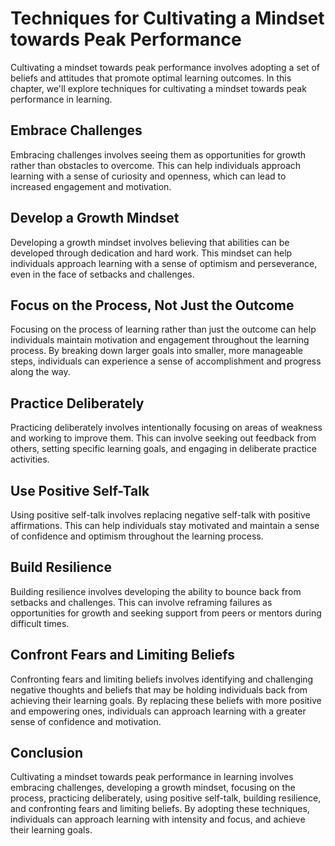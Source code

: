 Techniques for Cultivating a Mindset towards Peak Performance
========================================================================

Cultivating a mindset towards peak performance involves adopting a set of beliefs and attitudes that promote optimal learning outcomes. In this chapter, we'll explore techniques for cultivating a mindset towards peak performance in learning.

Embrace Challenges
------------------

Embracing challenges involves seeing them as opportunities for growth rather than obstacles to overcome. This can help individuals approach learning with a sense of curiosity and openness, which can lead to increased engagement and motivation.

Develop a Growth Mindset
------------------------

Developing a growth mindset involves believing that abilities can be developed through dedication and hard work. This mindset can help individuals approach learning with a sense of optimism and perseverance, even in the face of setbacks and challenges.

Focus on the Process, Not Just the Outcome
------------------------------------------

Focusing on the process of learning rather than just the outcome can help individuals maintain motivation and engagement throughout the learning process. By breaking down larger goals into smaller, more manageable steps, individuals can experience a sense of accomplishment and progress along the way.

Practice Deliberately
---------------------

Practicing deliberately involves intentionally focusing on areas of weakness and working to improve them. This can involve seeking out feedback from others, setting specific learning goals, and engaging in deliberate practice activities.

Use Positive Self-Talk
----------------------

Using positive self-talk involves replacing negative self-talk with positive affirmations. This can help individuals stay motivated and maintain a sense of confidence and optimism throughout the learning process.

Build Resilience
----------------

Building resilience involves developing the ability to bounce back from setbacks and challenges. This can involve reframing failures as opportunities for growth and seeking support from peers or mentors during difficult times.

Confront Fears and Limiting Beliefs
-----------------------------------

Confronting fears and limiting beliefs involves identifying and challenging negative thoughts and beliefs that may be holding individuals back from achieving their learning goals. By replacing these beliefs with more positive and empowering ones, individuals can approach learning with a greater sense of confidence and motivation.

Conclusion
----------

Cultivating a mindset towards peak performance in learning involves embracing challenges, developing a growth mindset, focusing on the process, practicing deliberately, using positive self-talk, building resilience, and confronting fears and limiting beliefs. By adopting these techniques, individuals can approach learning with intensity and focus, and achieve their learning goals.
